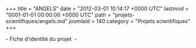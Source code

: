 +++
title = "ANGELS"
date = "2012-03-01 10:14:17 +0000 UTC"
lastmod = "0001-01-01 00:00:00 +0000 UTC"
path = "projets-scientifiques/angels.md"
joomlaid = 140
category = "Projets scientifiques"
+++
<p>- Fiche d'identité du projet  -</p>